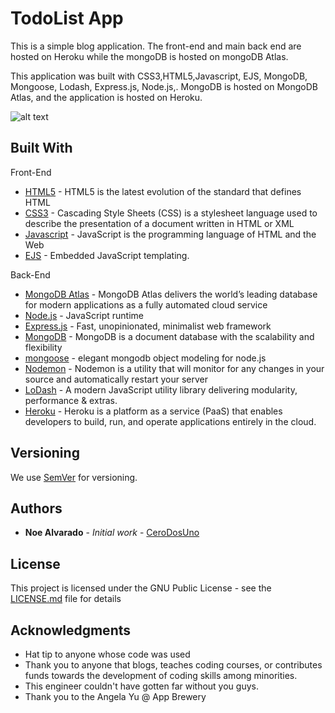 # TodoList App

This is a simple blog application. The front-end and main back end are hosted on Heroku while the mongoDB is hosted on mongoDB Atlas.

This application was built with CSS3,HTML5,Javascript, EJS, MongoDB, Mongoose, Lodash, Express.js, Node.js,.
MongoDB is hosted on MongoDB Atlas, and the application is hosted on Heroku.

![alt text](https://github.com/CeroDosUno/personalBlog/blob/master/personalblog.png)

## Built With
Front-End
* [HTML5](https://developer.mozilla.org/en-US/docs/Web/Guide/HTML/HTML5) - HTML5 is the latest evolution of the standard that defines HTML
* [CSS3](https://developer.mozilla.org/en-US/docs/Web/CSS) - Cascading Style Sheets (CSS) is a stylesheet language used to describe the presentation of a document written in HTML or XML
* [Javascript](https://www.javascript.com/) - JavaScript is the programming language of HTML and the Web
* [EJS](https://ejs.co/) - Embedded JavaScript templating.


Back-End
* [MongoDB Atlas](https://www.mongodb.com/cloud/atlas) - MongoDB Atlas delivers the world’s leading database for modern applications as a fully automated cloud service
* [Node.js](https://nodejs.org/en/) - JavaScript runtime
* [Express.js](https://expressjs.com/) - Fast, unopinionated, minimalist web framework
* [MongoDB](https://www.mongodb.com/) - MongoDB is a document database with the scalability and flexibility
* [mongoose](https://mongoosejs.com/) - elegant mongodb object modeling for node.js
* [Nodemon](https://nodemon.io/) - Nodemon is a utility that will monitor for any changes in your source and automatically restart your server
* [LoDash](https://lodash.com/) - A modern JavaScript utility library delivering modularity, performance & extras.
* [Heroku](https://www.heroku.com/) - Heroku is a platform as a service (PaaS) that enables developers to build, run, and operate applications entirely in the cloud.

## Versioning

We use [SemVer](http://semver.org/) for versioning.

## Authors

* **Noe Alvarado** - *Initial work* - [CeroDosUno](https://github.com/CeroDosUno)

## License

This project is licensed under the GNU Public License - see the [LICENSE.md](LICENSE.md) file for details

## Acknowledgments

* Hat tip to anyone whose code was used
* Thank you to anyone that blogs, teaches coding courses, or contributes funds towards the development of coding skills among minorities.
* This engineer couldn't have gotten far without you guys.
* Thank you to the Angela Yu @ App Brewery
